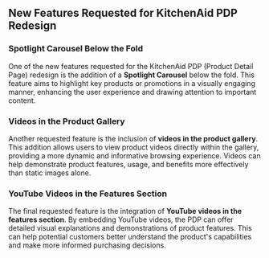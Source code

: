 ## New Features Requested for KitchenAid PDP Redesign

### Spotlight Carousel Below the Fold
One of the new features requested for the KitchenAid PDP (Product Detail Page) redesign is the addition of a **Spotlight Carousel** below the fold. This feature aims to highlight key products or promotions in a visually engaging manner, enhancing the user experience and drawing attention to important content.

### Videos in the Product Gallery
Another requested feature is the inclusion of **videos in the product gallery**. This addition allows users to view product videos directly within the gallery, providing a more dynamic and informative browsing experience. Videos can help demonstrate product features, usage, and benefits more effectively than static images alone.

### YouTube Videos in the Features Section
The final requested feature is the integration of **YouTube videos in the features section**. By embedding YouTube videos, the PDP can offer detailed visual explanations and demonstrations of product features. This can help potential customers better understand the product's capabilities and make more informed purchasing decisions.